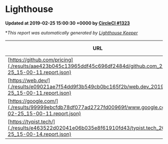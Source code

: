 
# Lighthouse

**Updated at 2019-02-25 15:00:30 +0000 by [CircleCI #1323](https://circleci.com/gh/ItinerisLtd/lighthouse-keeper-example/1323)**

**This report was automatically generated by [Lighthouse Keeper](https://github.com/itinerisltd/lighthouse-keeper)*

| URL | Performance | Accessibility | Best Practices | SEO | PWA | Updated At |
| --- | --- | --- | --- | --- | --- | --- |
| [https://github.com/pricing](./results/aae423b045c13965ddf45c696df2484d/github.com_2019-02-25_15-00-11.report.json) | 0.8 | 0.89 | 0.93 | 0.9 | 0.58 | 2019-02-25T15:00:11.172Z |
| [https://web.dev/](./results/e09021ae7f54dd9f3b549cb0bc165f2b/web.dev_2019-02-25_15-00-11.report.json) | 0.87 | 0.93 | 1 | 0.91 | 1 | 2019-02-25T15:00:11.904Z |
| [https://google.com/](./results/99999ebcfdb78df077ad2727fd00969f/www.google.com_2019-02-25_15-00-11.report.json) | 0.95 | 0.71 | 0.93 | 0.8 | 0.58 | 2019-02-25T15:00:11.993Z |
| [https://typist.tech/](./results/e463522d02041e06b035e8f61910fd43/typist.tech_2019-02-25_15-00-14.report.json) | 1 |  |  |  |  | 2019-02-25T15:00:14.859Z |

